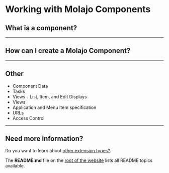 # Working with Molajo Components #

## What is a component? ##

---

## How can I create a Molajo Component? ##

---

## Other ##

* Component Data
* Tasks
* Views - List, Item, and Edit Displays
* Views
* Application and Menu Item specification
* URLs
* Access Control

---

## Need more information? ##

Do you want to learn about [other extension types?](https://github.com/Molajo/Molajo/blob/core/extensions/README.md).

The **README.md** file on the [root of the website](https://github.com/Molajo/Molajo/blob/core/README.md) lists all README topics available.